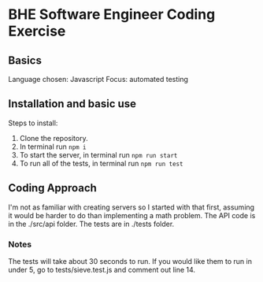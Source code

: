 # BHE Software Engineer Coding Exercise

## Basics
Language chosen: Javascript
Focus: automated testing

## Installation and basic use
Steps to install:
1. Clone the repository.
2. In terminal run `npm i`
3. To start the server, in terminal run `npm run start`
4. To run all of the tests, in terminal run `npm run test`

## Coding Approach
I'm not as familiar with creating servers so I started with that first, assuming it would be harder to do than implementing a math problem. The API code is in the ./src/api folder. The tests are in ./tests folder. 

### Notes
The tests will take about 30 seconds to run. If you would like them to run in under 5, go to tests/sieve.test.js and comment out line 14.